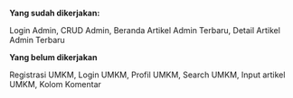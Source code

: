 <p><b>Yang sudah dikerjakan: </b><p>
<p>Login Admin, CRUD Admin, Beranda Artikel Admin Terbaru, Detail Artikel Admin Terbaru</p>

<p><b> Yang belum dikerjakan </b></p>
<p>Registrasi UMKM, Login UMKM, Profil UMKM, Search UMKM, Input artikel UMKM, Kolom Komentar</p>
